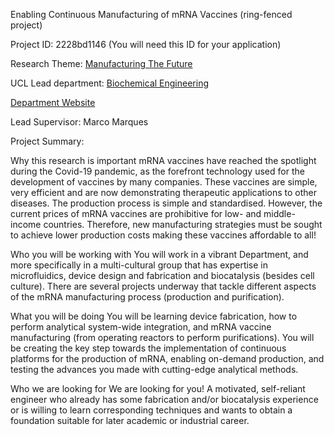 Enabling Continuous Manufacturing of mRNA Vaccines (ring-fenced project)

Project ID: 2228bd1146
(You will need this ID for your application)

Research Theme: [Manufacturing The Future](../themes/manufacturing-the-future.md)

UCL Lead department: [Biochemical Engineering](../departments/biochemical-engineering.md)

[Department Website](https://www.ucl.ac.uk/biochemical-engineering)

Lead Supervisor: Marco Marques

Project Summary:

Why this research is important
 mRNA vaccines have reached the spotlight during the Covid-19 pandemic, as the forefront technology used for the development of vaccines by many companies. These vaccines are simple, very efficient and are now demonstrating therapeutic applications to other diseases. The production process is simple and standardised. However, the current prices of mRNA vaccines are prohibitive for low- and middle-income countries. Therefore, new manufacturing strategies must be sought to achieve lower production costs making these vaccines affordable to all!
 
 Who you will be working with
 You will work in a vibrant Department, and more specifically in a multi-cultural group that has expertise in microfluidics, device design and fabrication and biocatalysis (besides cell culture). There are several projects underway that tackle different aspects of the mRNA manufacturing process (production and purification).
 
 What you will be doing
 You will be learning device fabrication, how to perform analytical system-wide integration, and mRNA vaccine manufacturing (from operating reactors to perform purifications). You will be creating the key step towards the implementation of continuous platforms for the production of mRNA, enabling on-demand production, and testing the advances you made with cutting-edge analytical methods. 
 
 Who we are looking for
 We are looking for you! A motivated, self-reliant engineer who already has some fabrication and/or biocatalysis experience or is willing to learn corresponding techniques and wants to obtain a foundation suitable for later academic or industrial career.